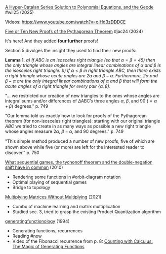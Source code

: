 
[A Hyper-Catalan Series Solution to Polynomial Equations, and the Geode](https://doi.org/10.1080/00029890.2025.2460966) #wil25 (2025)

Videos: https://www.youtube.com/watch?v=oIHd3zDDDCE

[Five or Ten New Proofs of the Pythagorean Theorem](https://doi.org/10.1080/00029890.2024.2370240) #jac24 (2024)

It's here!  And they added **four further** proofs!

Section 5 divulges the insight they used to find their new proofs:

**Lemma 1**.
    *a) If ABC is an isosceles right triangle (so that $\alpha = \beta = 45$) then the only triangle whose angles are integral linear combinations of $\alpha$ and $\beta$ is the isosceles right triangle.*
    *b) If $\alpha < \beta$ in right triangle ABC, then there exists a right triangle whose acute angles are $2\alpha$ and $\beta - \alpha$. Furthermore, $2\alpha$ and $\beta - \alpha$ are the only integral linear combinations of $\alpha$ and $\beta$ that will form the acute angles of a right triangle for every pair $\{\alpha, \beta\}$.*

"... we restricted our creation of new triangles to the ones whose angles are integral sums and/or differences of $\Delta$ABC’s three angles $\alpha$, $\beta$, and 90 ($= \alpha + \beta$) degrees." p. 749

"Our lemma told us exactly how to look for proofs of the Pythagorean theorem (for non-isosceles right triangles): starting with our original triangle *ABC* we tried to create in as many ways as possible a new right triangle whose angles measure $2\alpha$, $\beta − \alpha$, and 90 degrees." p. 749

 "This simple method produced a number of new proofs, ﬁve of which are shown above while ﬁve (or more) are left for the interested reader to discover." p. 750

[What sequential games, the tychonoff theorem and the double-negation shift have in common](https://dl.acm.org/doi/10.1145/1863597.1863605) (2010)
* Rendering some functions in #orbit-diagram notation
* Optimal playing of sequential games
* Bridge to topology

[Multiplying Matrices Without Multiplying](https://arxiv.org/abs/2106.10860) (2021)
* Combo of machine learning and matrix multiplication
* Studied sec. 3, tried to grasp the existing Product Quantization algorithm

[generatingfunctionology](https://www2.math.upenn.edu/~wilf/DownldGF.html) (1994)
* Generating functions, recurrences
* Reading #now
* Video of the Fibonacci recurrence from p. 8: [Counting with Calculus: The Magic of Generating Functions](https://www.youtube.com/watch?v=dLiT9axMDrg)
